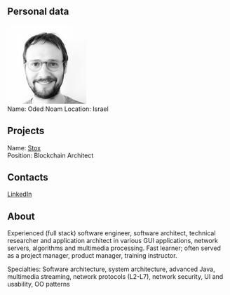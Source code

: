 ## Personal data
![Oded Noam  photo](../people/photo/oded_noam.jpg)  
Name:  Oded Noam 
Location: Israel   
## Projects 
Name: [Stox](../projects/stox.md)  
Position: Blockchain Architect
## Contacts
[LinkedIn](https://www.linkedin.com/in/odednoam/)  
## About
Experienced (full stack) software engineer, software architect, technical researcher and application architect in various GUI applications, network servers, algorithms and multimedia processing. Fast learner; often served as a project manager, product manager, training instructor.

Specialties: Software architecture, system architecture, advanced Java, multimedia streaming, network protocols (L2-L7), network security, UI and usability, OO patterns  